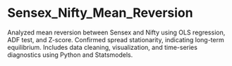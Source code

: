 # Sensex_Nifty_Mean_Reversion
Analyzed mean reversion between Sensex and Nifty using OLS regression, ADF test, and Z-score. Confirmed spread stationarity, indicating long-term equilibrium. Includes data cleaning, visualization, and time-series diagnostics using Python and Statsmodels.
